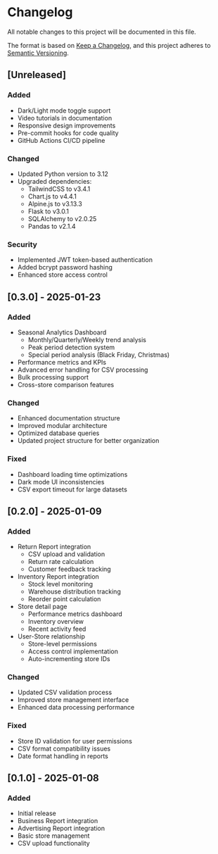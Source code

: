 # Changelog

All notable changes to this project will be documented in this file.

The format is based on [Keep a Changelog](https://keepachangelog.com/en/1.0.0/),
and this project adheres to [Semantic Versioning](https://semver.org/spec/v2.0.0.html).

## [Unreleased]

### Added
- Dark/Light mode toggle support
- Video tutorials in documentation
- Responsive design improvements
- Pre-commit hooks for code quality
- GitHub Actions CI/CD pipeline

### Changed
- Updated Python version to 3.12
- Upgraded dependencies:
  - TailwindCSS to v3.4.1
  - Chart.js to v4.4.1
  - Alpine.js to v3.13.3
  - Flask to v3.0.1
  - SQLAlchemy to v2.0.25
  - Pandas to v2.1.4

### Security
- Implemented JWT token-based authentication
- Added bcrypt password hashing
- Enhanced store access control

## [0.3.0] - 2025-01-23

### Added
- Seasonal Analytics Dashboard
  - Monthly/Quarterly/Weekly trend analysis
  - Peak period detection system
  - Special period analysis (Black Friday, Christmas)
- Performance metrics and KPIs
- Advanced error handling for CSV processing
- Bulk processing support
- Cross-store comparison features

### Changed
- Enhanced documentation structure
- Improved modular architecture
- Optimized database queries
- Updated project structure for better organization

### Fixed
- Dashboard loading time optimizations
- Dark mode UI inconsistencies
- CSV export timeout for large datasets

## [0.2.0] - 2025-01-09

### Added
- Return Report integration
  - CSV upload and validation
  - Return rate calculation
  - Customer feedback tracking
- Inventory Report integration
  - Stock level monitoring
  - Warehouse distribution tracking
  - Reorder point calculation
- Store detail page
  - Performance metrics dashboard
  - Inventory overview
  - Recent activity feed
- User-Store relationship
  - Store-level permissions
  - Access control implementation
  - Auto-incrementing store IDs

### Changed
- Updated CSV validation process
- Improved store management interface
- Enhanced data processing performance

### Fixed
- Store ID validation for user permissions
- CSV format compatibility issues
- Date format handling in reports

## [0.1.0] - 2025-01-08

### Added
- Initial release
- Business Report integration
- Advertising Report integration
- Basic store management
- CSV upload functionality
